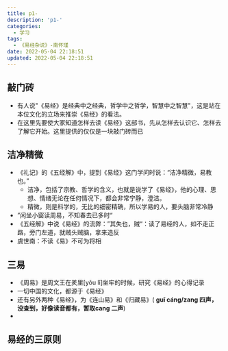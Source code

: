 ```yaml
---
title: p1-
description: 'p1-'
categories:
  - 学习
tags:
  - 《易经杂说》-南怀瑾
date: 2022-05-04 22:18:51
updated: 2022-05-04 22:18:51
---
```


## 敲门砖

- 有人说"《易经》是经典中之经典，哲学中之哲学，智慧中之智慧"，这是站在本位文化的立场来推崇《易经》的看法。
- 在这里先要使大家知道怎样去读《易经》这部书，先从怎样去认识它、怎样去了解它开始。这里提供的仅仅是一块敲门砖而已

## 洁净精微

- 《礼记》的《五经解》中，提到《易经》这门学问时说：“洁净精微，易教也。”
  - 洁净，包括了宗教、哲学的含义，也就是说学了《易经》，他的心理、思想、情绪无论在任何情况下，都会非常宁静，澄洁。
  - 精微，则是科学的，无比的细密精确，所以学易的人，要头脑非常冷静
- ”闲坐小窗读周易，不知春去已多时“
- 《五经解》中说《易经》的流弊：”其失也，贼“：读了易经的人，如不走正路，旁门左道，就贼头贼脑，拿来造反
- 虞世南：不读《易》不可为将相

## 三易

- 《周易》是周文王在羑里[yǒu lǐ]坐牢的时候，研究《易经》的心得记录
- 一切中国的文化，都源于《易经》
- 还有另外两种《易经》，为《连山易》和《归藏易》( **guī cáng/zang 四声，没查到，好像读音都有，暂取cang 二声**)
- 

## 易经的三原则
